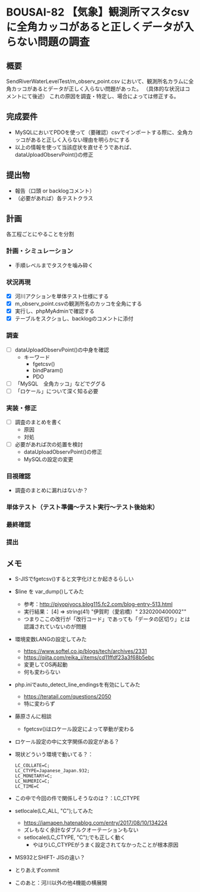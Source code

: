 # BOUSAI-82 【気象】観測所マスタcsvに全角カッコがあると正しくデータが入らない問題の調査

## 概要
SendRiverWaterLevelTest/m_observ_point.csv
において、観測所名カラムに全角カッコがあるとデータが正しく入らない問題があった。
（具体的な状況はコメントにて後述）
これの原因を調査・特定し、場合によっては修正する。

## 完成要件
- MySQLにおいてPDOを使って（要確認）csvでインポートする際に、全角カッコがあると正しく入らない理由を明らかにする
- 以上の情報を使って当該症状を直せそうであれば、dataUploadObservPoint()の修正

## 提出物
- 報告（口頭 or backlogコメント）
- （必要があれば）各テストクラス

## 計画
各工程ごとにやることを分割

### 計画・シミュレーション
- 手順レベルまでタスクを噛み砕く

### 状況再現
- [x] 河川アクションを単体テスト仕様にする
- [x] m_observ_point.csvの観測所名のカッコを全角にする
- [x] 実行し、phpMyAdminで確認する
- [x] テーブルをスクショし、backlogのコメントに添付

### 調査
- [ ] dataUploadObservPoint()の中身を確認
  - キーワード
    - fgetcsv()
    - bindParam()
    - PDO
- [ ] 「MySQL　全角カッコ」などでググる
- [ ] 「ロケール」について深く知る必要

### 実装・修正
- [ ] 調査のまとめを書く
  - 原因
  - 対処
- [ ] 必要があれば次の処置を検討
  - dataUploadObservPoint()の修正
  - MySQLの設定の変更
  
### 目視確認
- 調査のまとめに漏れはないか？

### 単体テスト（テスト準備～テスト実行～テスト後始末）

### 最終確認

### 提出

## メモ
- S-JISでfgetcsv()すると文字化けとか起きるらしい
- $line を var_dump()してみた
  - 参考：http://piyopiyocs.blog115.fc2.com/blog-entry-513.html
  - 実行結果：
    [4] =>
    string(41) "伊賀町（愛宕橋）"
    2320200400002""
  - つまりここの改行が「改行コード」であっても「データの区切り」とは認識されていないのが問題
- 環境変数LANGの設定してみた
  - https://www.softel.co.jp/blogs/tech/archives/2331
  - https://qiita.com/reika_i/items/cd11ffdf23a3f68b5ebc
  - 変更してOS再起動
  - 何も変わらない
- php.iniでauto_detect_line_endingsを有効にしてみた
  - https://teratail.com/questions/2050
  - 特に変わらず
- 藤原さんに相談
  - fgetcsv()はロケール設定によって挙動が変わる
- ロケール設定の中に文字関係の設定がある？
- 現状どういう環境で動いてる？：
  ```
  LC_COLLATE=C;
  LC_CTYPE=Japanese_Japan.932;
  LC_MONETARY=C;
  LC_NUMERIC=C;
  LC_TIME=C
  ```
- この中で今回の件で関係しそうなのは？：LC_CTYPE

- setlocale(LC_ALL, "C");してみた
  - https://iamapen.hatenablog.com/entry/2017/08/10/134224
  - ズレもなく余計なダブルクオーテーションもない
  - setlocale(LC_CTYPE, "C");でも正しく動く
    - やはりLC_CTYPEがうまく設定されてなかったことが根本原因
    
- MS932とSHIFT- JISの違い？

- とりあえずcommit
- このあと：河川以外の他4機能の横展開
